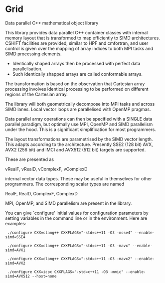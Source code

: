 # Grid
Data parallel C++ mathematical object library

This library provides data parallel C++ container classes with internal memory layout
that is transformed to map efficiently to SIMD architectures. CSHIFT facilities
are provided, similar to HPF and cmfortran, and user control is given over the mapping of
array indices to both MPI tasks and SIMD processing elements.

* Identically shaped arrays then be processed with perfect data parallelisation.
* Such identically shapped arrays are called conformable arrays.

The transformation is based on the observation that Cartesian array processing involves
identical processing to be performed on different regions of the Cartesian array.

The library will both geometrically decompose into MPI tasks and across SIMD lanes.
Local vector loops are parallelised with OpenMP pragmas.

Data parallel array operations can then be specified with a SINGLE data parallel paradigm, but
optimally use MPI, OpenMP and SIMD parallelism under the hood. This is a significant simplification
for most programmers.

The layout transformations are parametrised by the SIMD vector length. This adapts according to the architecture.
Presently SSE2 (128 bit) AVX, AVX2 (256 bit) and IMCI and AVX512 (512 bit) targets are supported.

These are presented as 

  vRealF, vRealD, vComplexF, vComplexD 

internal vector data types. These may be useful in themselves for other programmers.
The corresponding scalar types are named

  RealF, RealD, ComplexF, ComplexD

MPI, OpenMP, and SIMD parallelism are present in the library.

   You can give `configure' initial values for configuration parameters
by setting variables in the command line or in the environment.  Here
are examples:

     ./configure CXX=clang++ CXXFLAGS="-std=c++11 -O3 -msse4" --enable-simd=SSE4

     ./configure CXX=clang++ CXXFLAGS="-std=c++11 -O3 -mavx" --enable-simd=AVX1

     ./configure CXX=clang++ CXXFLAGS="-std=c++11 -O3 -mavx2" --enable-simd=AVX2

     ./configure CXX=icpc CXXFLAGS="-std=c++11 -O3 -mmic" --enable-simd=AVX512 --host=none
     
     
